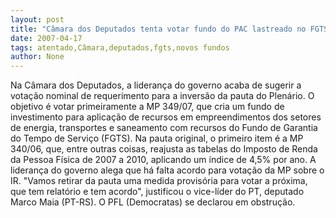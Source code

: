 ```yaml
---
layout: post
title: "Câmara dos Deputados tenta votar fundo do PAC lastreado no FGTS"
date: 2007-04-17
tags: atentado,Câmara,deputados,fgts,novos fundos
author: None
---
```

Na Câmara dos Deputados, a liderança do governo acaba de sugerir a votação nominal de requerimento para a inversão da pauta do Plenário. 
O objetivo é votar primeiramente a MP 349/07, que cria um fundo de investimento para aplicação de recursos em empreendimentos dos setores de energia, transportes e saneamento com recursos do Fundo de Garantia do Tempo de Serviço (FGTS). 
Na pauta original, o primeiro item é a MP 340/06, que, entre outras coisas, reajusta as tabelas do Imposto de Renda da Pessoa Física de 2007 a 2010, aplicando um índice de 4,5% por ano. A liderança do governo alega que há falta acordo para votação da MP sobre o IR. 
\"Vamos retirar da pauta uma medida provisória para votar a próxima, que tem relatório e tem acordo\", justificou o vice-líder do PT, deputado Marco Maia (PT-RS).
O PFL (Democratas) se declarou em obstrução. 